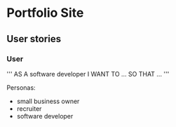 # Portfolio Site

## User stories

### User

'''
AS A software developer
I WANT TO ...
SO THAT ...
'''

Personas:
  - small business owner
  - recruiter
  - software developer